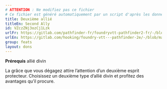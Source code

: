 ```yaml
---
# ATTENTION : Ne modifiez pas ce fichier
# Ce fichier est généré automatiquement par un script d'après les données du module Foundry VTT officiel et de sa traduction
title: Deuxième allié
titleEn: Second Ally
id: VZczZNj3ozCj1Lzk
urlFr: https://gitlab.com/pathfinder-fr/foundryvtt-pathfinder2-fr/-/blob/master/data/feats/VZczZNj3ozCj1Lzk.htm
urlEn: https://gitlab.com/hooking/foundry-vtt---pathfinder-2e/-/blob/master/packs/data/feats.db/second-ally.json
group: feats
layout: dons
---
```

**Prérequis** allié divin

La grâce que vous dégagez attire l’attention d’un deuxième esprit protecteur. Choisissez un deuxième type d’allié divin et profitez des avantages qu’il procure.


